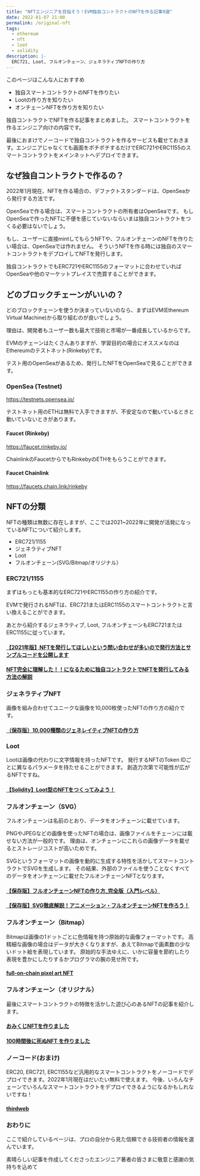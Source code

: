 ```yaml
---
title: "NFTエンジニアを目指そう！EVM独自コントラクトのNFTを作る記事9選"
date: 2022-01-07 21:00
permalink: /original-nft
tags:
  - ethereum
  - nft
  - loot
  - solidity
description: |-
  ERC721, Loot, フルオンチェーン、ジェネラティブNFTの作り方
---
```


このページはこんな人におすすめ

- 独自スマートコントラクトのNFTを作りたい
- Lootの作り方を知りたい
- オンチェーンNFTを作り方を知りたい

独自コントラクトでNFTを作る記事をまとめました。
スマートコントラクトを作るエンジニア向けの内容です。

最後におまけでノーコードで独自コントラクトを作るサービスも載せておきます。エンジニアじゃなくても画面をポチポチするだけでERC721やERC1155のスマートコントラクトをメインネットへデプロイできます。

## なぜ独自コントラクトで作るの？
2022年1月現在、NFTを作る場合の、デファクトスタンダードは、OpenSeaから発行する方法です。

OpenSeaで作る場合は、スマートコントラクトの所有者はOpenSeaです。
もしOpenSeaで作ったNFTに不便を感じていないならいまは独自コントラクトをつくる必要はないでしょう。

もし、ユーザーに直接mintしてもらうNFTや、フルオンチェーンのNFTを作りたい場合は、OpenSeaでは作れません。
そういうNFTを作る時には独自のスマートコントラクトをデプロイしてNFTを発行します。

独自コントラクトでもERC721やERC1155のフォーマットに合わせていればOpenSeaや他のマーケットプレイスで売買することができます。

## どのブロックチェーンがいいの？
どのブロックチェーンを使うか決まっていないのなら、まずはEVM(Ethereum Virtual Machine)から取り組むのが良いでしょう。

理由は、開発者もユーザー数も最大で技術と市場が一番成長しているからです。

EVMのチェーンはたくさんありますが、学習目的の場合にオススメなのはEthereumのテストネット(Rinkeby)です。

テスト用のOpenSeaがあるため、発行したNFTをOpenSeaで見ることができます。

### OpenSea (Testnet)
https://testnets.opensea.io/

テストネット用のETHは無料で入手できますが、不安定なので動いているときと動いていないときがあります。
#### Faucet (Rinkeby)
https://faucet.rinkeby.io/

ChainlinkのFaucetからでもRinkebyのETHをもらうことができます。

#### Faucet Chainlink
https://faucets.chain.link/rinkeby

## NFTの分類
NFTの種類は無数に存在しますが、ここでは2021~2022年に開発が活発になっているNFTについて紹介します。

* ERC721/1155
* ジェネラティブNFT
* Loot
* フルオンチェーン(SVG/Bitmap/オリジナル）

### ERC721/1155
まずはもっとも基本的なERC721やERC1155の作り方の紹介です。

EVMで発行されるNFTは、ERC721またはERC1155のスマートコントラクトと言い換えることができます。

あとから紹介するジェネラティブ, Loot, フルオンチェーンもERC721またはERC1155に従っています。

#### [【2021年版】NFTを発行してほしいという問い合わせが多いので発行方法とサンプルコードを公開します](https://www.blockchainengineer.tokyo/entry/2021-issue-nft-code)
#### [NFT完全に理解した！！になるために独自コントラクトでNFTを発行してみる方法の解説](https://zenn.dev/razokulover/articles/7db2340f14c2cd)

### ジェネラティブNFT
画像を組み合わせてユニークな画像を10,000枚使ったNFTの作り方の紹介です。
#### [（保存版）10,000種類のジェネレイティブNFTの作り方](https://note.com/standenglish/n/nf6931087b3bb)

### Loot
Lootは画像の代わりに文字情報を持ったNFTです。
発行するNFTのToken IDごとに異なるパラメータを持たせることができます。
創造力次第で可能性が広がるNFTですね。

#### [【Solidity】Loot型のNFTをつくってみよう！](https://ethereumnavi.com/2021/11/10/how-to-create-loot-nft/)


### フルオンチェーン（SVG）
フルオンチェーンは名前のとおり、データをオンチェーンに載せています。

PNGやJPEGなどの画像を使ったNFTの場合は、画像ファイルをチェーンには載せない方法が一般的です。
理由は、オンチェーンにこれらの画像データを載せるとストレージコストが高いためです。

SVGというフォーマットの画像を動的に生成する特性を活かしてスマートコントラクトでSVGを生成します。
その結果、外部のファイルを使うことなくすべてのデータをオンチェーンに載せたフルオンチェーンNFTとなります。

#### [【保存版】フルオンチェーンNFTの作り方_完全版（入門レベル）](https://note.com/standenglish/n/ne2f5f684faae)
#### [【保存版】SVG徹底解説！アニメーション・フルオンチェーンNFTを作ろう！](https://note.com/standenglish/n/nc2b326cd07ba)

### フルオンチェーン（Bitmap）
Bitmapは画像の1ドットごとに色情報を持つ原始的な画像フォーマットです。
高精細な画像の場合はデータが大きくなりますが、あえてBitmapで画素数の少ないドット絵を表現しています。
原始的な手法ゆえに、いかに容量を節約したり表現を豊かにしたりするかプログラマの腕の見せ所です。
#### [full-on-chain pixel art NFT](https://qiita.com/h2ueno/items/4a51d95ed3712a2ec639)

### フルオンチェーン（オリジナル）
最後にスマートコントラクトの特徴を活かした遊び心のあるNFTの記事を紹介します。
#### [おみくじNFTを作りました](https://nawoo.hateblo.jp/entry/2021/10/05/121859)
#### [100時間後に死ぬNFT を作りました](https://nawoo.hateblo.jp/entry/die-after-100hrs)

### ノーコード(おまけ)
ERC20, ERC721, ERC1155など汎用的なスマートコントラクトをノーコードでデプロイできます。2022年1月現在はだいたい無料で使えます。
今後、いろんなチェーンでいろんなスマートコントラクトをデプロイできるようになるかもしれないですね！
#### [thirdweb](https://thirdweb.com/)


### おわりに
ここで紹介しているページは、プロの自分から見た信頼できる技術者の情報を選んでいます。

素晴らしい記事を作成してくださったエンジニア著者の皆さまに敬意と感謝の気持ちを込めて
